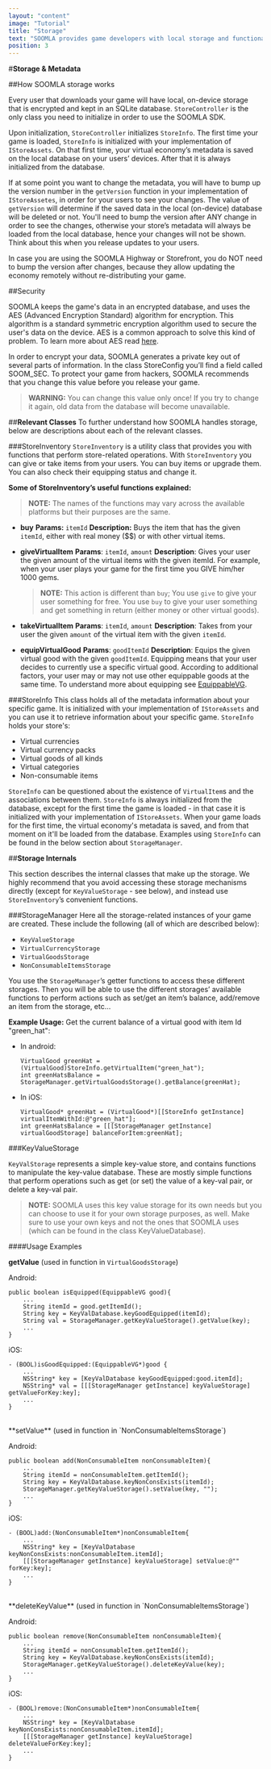 ```yaml
---
layout: "content"
image: "Tutorial"
title: "Storage"
text: "SOOMLA provides game developers with local storage and functionality to maintain it."
position: 3
---
```


#**Storage & Metadata**

##How SOOMLA storage works

Every user that downloads your game will have local, on-device storage that is encrypted and kept in an SQLite database. `StoreController` is the only class you need to initialize in order to use the SOOMLA SDK.

Upon initialization, `StoreController` initializes `StoreInfo`. The first time your game is loaded, `StoreInfo` is initialized with your implementation of `IStoreAssets`. On that first time, your virtual economy’s metadata is saved on the local database on your users’ devices. After that it is always initialized from the database.

If at some point you want to change the metadata, you will have to bump up the version number in the `getVersion` function in your implementation of `IStoreAssetes`, in order for your users to see your changes. The value of `getVersion` will determine if the saved data in the local (on-device) database will be deleted or not. You'll need to bump the version after ANY change in order to see the changes, otherwise your store’s metadata will always be loaded from the local database, hence your changes will not be shown. Think about this when you release updates to your users.

<div class="info-box">
In case you are using the SOOMLA Highway or Storefront, you do NOT need to bump the version after changes, because they allow updating the economy remotely without re-distributing your game.
</div>

##Security

SOOMLA keeps the game's data in an encrypted database, and uses the AES (Advanced Encryption Standard) algorithm for encryption. This algorithm is a standard symmetric encryption algorithm used to secure the user's data on the device. AES is a common approach to solve this kind of problem. To learn more about AES read [here](http://en.wikipedia.org/wiki/Advanced_Encryption_Standard).

In order to encrypt your data, SOOMLA generates a private key out of several parts of information. In the class StoreConfig you’ll find a field called SOOM_SEC. To protect your game from hackers, SOOMLA recommends that you change this value before you release your game.

> **WARNING:** You can change this value only once! If you try to change it again, old data from the database will become unavailable.

##**Relevant Classes**
To further understand how SOOMLA handles storage, below are descriptions about each of the relevant classes.

###StoreInventory
`StoreInventory` is a utility class that provides you with functions that perform store-related operations. With `StoreInventory` you can give or take items from your users. You can buy items or upgrade them. You can also check their equipping status and change it.

**Some of StoreInventory’s useful functions explained:**

> **NOTE:** The names of the functions may vary across the available platforms but their purposes are the same.

- **buy**
**Params:** `itemId`
**Description:** Buys the item that has the given `itemId`, either with real money ($$) or with other virtual items.

- **giveVirtualItem**
**Params**: `itemId`, `amount`
**Description**: Gives your user the given amount of the virtual items with the given itemId. For example, when your user plays your game for the first time you GIVE him/her 1000 gems.

    > **NOTE:** This action is different than `buy`; You use `give` to give your user something for free. You use `buy` to give your user something and get something in return (either money or other virtual goods).

- **takeVirtualItem**
**Params**: `itemId`, `amount`
**Description**: Takes from your user the given `amount` of the virtual item with the given `itemId`.

- **equipVirtualGood**
**Params**: `goodItemId`
**Description**: Equips the given virtual good with the given `goodItemId`. Equipping means that your user decides to currently use a specific virtual good. According to additional factors, your user may or may not use other equippable goods at the same time. To understand more about equipping see [EquippableVG](/docs/soomla/Economy#equippablevg).

###StoreInfo
This class holds all of the metadata information about your specific game. It is initialized with your implementation of `IStoreAssets` and you can use it to retrieve information about your specific game. `StoreInfo` holds your store's:

- Virtual currencies
- Virtual currency packs
- Virtual goods of all kinds
- Virtual categories
- Non-consumable items

`StoreInfo` can be questioned about the existence of `VirtualItem`s and the associations between them.
`StoreInfo` is always initialized from the database, except for the first time the game is loaded - in that case it is initialized with your implementation of `IStoreAssets`. When your game loads for the first time, the virtual economy's metadata is saved, and from that moment on it'll be loaded from the database.
Examples using `StoreInfo` can be found in the below section about `StorageManager`.

##**Storage Internals**

This section describes the internal classes that make up the storage. We highly recommend that you avoid accessing these storage mechanisms directly (except for `KeyValueStorage` - see below), and instead use `StoreInventory`’s convenient functions.

###StorageManager
Here all the storage-related instances of your game are created. These include the following (all of which are described below):

- `KeyValueStorage`
- `VirtualCurrencyStorage`
- `VirtualGoodsStorage`
- `NonConsumableItemsStorage`

You use the `StorageManager`’s getter functions to access these different storages. Then you will be able to use the different storages’ available functions to perform actions such as set/get an item’s balance, add/remove an item from the storage, etc…

**Example Usage:**
Get the current balance of a virtual good with item Id "green_hat":

- In android:

    ```
    VirtualGood greenHat = (VirtualGood)StoreInfo.getVirtualItem("green_hat");
    int greenHatsBalance = StorageManager.getVirtualGoodsStorage().getBalance(greenHat);
    ```

- In iOS:

    ```
    VirtualGood* greenHat = (VirtualGood*)[[StoreInfo getInstance] virtualItemWithId:@"green_hat"];
    int greenHatsBalance = [[[StorageManager getInstance] virtualGoodStorage] balanceForItem:greenHat];
    ```

###KeyValueStorage

`KeyValStorage` represents a simple key-value store, and contains functions to manipulate the key-value database. These are mostly simple functions that perform operations such as get (or set) the value of a key-val pair, or delete a key-val pair.

> **NOTE:** SOOMLA uses this key value storage for its own needs but you can choose to use it for your own storage purposes, as well. Make sure to use your own keys and not the ones that SOOMLA uses (which can be found in the class KeyValueDatabase).

####Usage Examples

**getValue**
(used in function in `VirtualGoodsStorage`)

Android:

```
public boolean isEquipped(EquippableVG good){
    ...
    String itemId = good.getItemId();
    String key = KeyValDatabase.keyGoodEquipped(itemId);
    String val = StorageManager.getKeyValueStorage().getValue(key);
    ...
}
```

iOS:

```
- (BOOL)isGoodEquipped:(EquippableVG*)good {
    ...
    NSString* key = [KeyValDatabase keyGoodEquipped:good.itemId];
    NSString* val = [[[StorageManager getInstance] keyValueStorage] getValueForKey:key];
    ...
}
```
<br>
**setValue**
(used in function in `NonConsumableItemsStorage`)

Android:

```
public boolean add(NonConsumableItem nonConsumableItem){
    ...
    String itemId = nonConsumableItem.getItemId();
    String key = KeyValDatabase.keyNonConsExists(itemId);
    StorageManager.getKeyValueStorage().setValue(key, "");
    ...
}
```

iOS:

```
- (BOOL)add:(NonConsumableItem*)nonConsumableItem{
    ...
    NSString* key = [KeyValDatabase keyNonConsExists:nonConsumableItem.itemId];
    [[[StorageManager getInstance] keyValueStorage] setValue:@"" forKey:key];
    ...
}
```
<br>
**deleteKeyValue**
(used in function in `NonConsumableItemsStorage`)

Android:
```
public boolean remove(NonConsumableItem nonConsumableItem){
    ...
    String itemId = nonConsumableItem.getItemId();
    String key = KeyValDatabase.keyNonConsExists(itemId);
    StorageManager.getKeyValueStorage().deleteKeyValue(key);
    ...
}
```

iOS:

```
- (BOOL)remove:(NonConsumableItem*)nonConsumableItem{
    ...
    NSString* key = [KeyValDatabase keyNonConsExists:nonConsumableItem.itemId];
    [[[StorageManager getInstance] keyValueStorage] deleteValueForKey:key];
    ...
}
```
